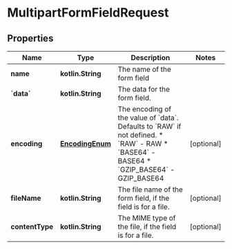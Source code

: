 
# MultipartFormFieldRequest

## Properties
Name | Type | Description | Notes
------------ | ------------- | ------------- | -------------
**name** | **kotlin.String** | The name of the form field | 
**&#x60;data&#x60;** | **kotlin.String** | The data for the form field. | 
**encoding** | [**EncodingEnum**](EncodingEnum.md) | The encoding of the value of &#x60;data&#x60;. Defaults to &#x60;RAW&#x60; if not defined.  * &#x60;RAW&#x60; - RAW * &#x60;BASE64&#x60; - BASE64 * &#x60;GZIP_BASE64&#x60; - GZIP_BASE64 |  [optional]
**fileName** | **kotlin.String** | The file name of the form field, if the field is for a file. |  [optional]
**contentType** | **kotlin.String** | The MIME type of the file, if the field is for a file. |  [optional]



